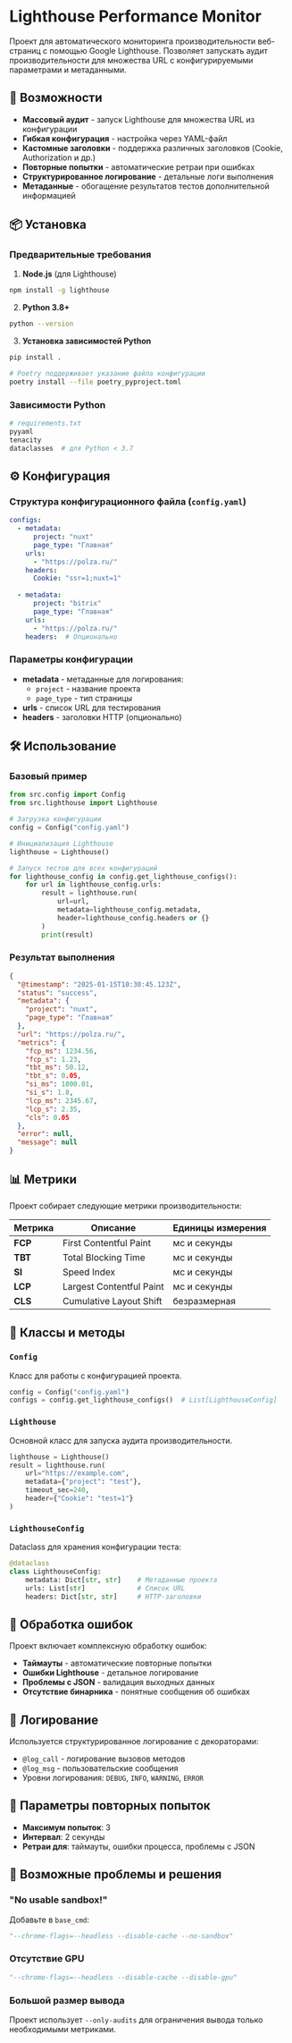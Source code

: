 # Lighthouse Performance Monitor

Проект для автоматического мониторинга производительности веб-страниц с помощью Google Lighthouse. Позволяет запускать аудит производительности для множества URL с конфигурируемыми параметрами и метаданными.

## 🚀 Возможности

- **Массовый аудит** - запуск Lighthouse для множества URL из конфигурации
- **Гибкая конфигурация** - настройка через YAML-файл
- **Кастомные заголовки** - поддержка различных заголовков (Cookie, Authorization и др.)
- **Повторные попытки** - автоматические ретраи при ошибках
- **Структурированное логирование** - детальные логи выполнения
- **Метаданные** - обогащение результатов тестов дополнительной информацией

## 📦 Установка

### Предварительные требования

1. **Node.js** (для Lighthouse)
```bash
npm install -g lighthouse
```

2. **Python 3.8+**
```bash
python --version
```

3. **Установка зависимостей Python**
```bash
pip install .
```
```bash
# Poetry поддерживает указание файла конфигурации
poetry install --file poetry_pyproject.toml
```

### Зависимости Python

```python
# requirements.txt
pyyaml
tenacity
dataclasses  # для Python < 3.7
```

## ⚙️ Конфигурация

### Структура конфигурационного файла (`config.yaml`)

```yaml
configs:
  - metadata:
      project: "nuxt"
      page_type: "Главная"
    urls:
      - "https://polza.ru/"
    headers:
      Cookie: "ssr=1;nuxt=1"
  
  - metadata:
      project: "bitrix" 
      page_type: "Главная"
    urls:
      - "https://polza.ru/"
    headers:  # Опционально
```

### Параметры конфигурации

- **metadata** - метаданные для логирования:
  - `project` - название проекта
  - `page_type` - тип страницы
- **urls** - список URL для тестирования
- **headers** - заголовки HTTP (опционально)

## 🛠 Использование

### Базовый пример

```python
from src.config import Config
from src.lighthouse import Lighthouse

# Загрузка конфигурации
config = Config("config.yaml")

# Инициализация Lighthouse
lighthouse = Lighthouse()

# Запуск тестов для всех конфигураций
for lighthouse_config in config.get_lighthouse_configs():
    for url in lighthouse_config.urls:
        result = lighthouse.run(
            url=url,
            metadata=lighthouse_config.metadata,
            header=lighthouse_config.headers or {}
        )
        print(result)
```

### Результат выполнения

```json
{
  "@timestamp": "2025-01-15T10:30:45.123Z",
  "status": "success",
  "metadata": {
    "project": "nuxt",
    "page_type": "Главная"
  },
  "url": "https://polza.ru/",
  "metrics": {
    "fcp_ms": 1234.56,
    "fcp_s": 1.23,
    "tbt_ms": 50.12,
    "tbt_s": 0.05,
    "si_ms": 1800.01,
    "si_s": 1.8,
    "lcp_ms": 2345.67,
    "lcp_s": 2.35,
    "cls": 0.05
  },
  "error": null,
  "message": null
}
```

## 📊 Метрики

Проект собирает следующие метрики производительности:

| Метрика | Описание | Единицы измерения |
|---------|-----------|-------------------|
| **FCP** | First Contentful Paint | мс и секунды |
| **TBT** | Total Blocking Time | мс и секунды |
| **SI** | Speed Index | мс и секунды |
| **LCP** | Largest Contentful Paint | мс и секунды |
| **CLS** | Cumulative Layout Shift | безразмерная |

## 🔧 Классы и методы

### `Config`

Класс для работы с конфигурацией проекта.

```python
config = Config("config.yaml")
configs = config.get_lighthouse_configs()  # List[LighthouseConfig]
```

### `Lighthouse`

Основной класс для запуска аудита производительности.

```python
lighthouse = Lighthouse()
result = lighthouse.run(
    url="https://example.com",
    metadata={"project": "test"},
    timeout_sec=240,
    header={"Cookie": "test=1"}
)
```

### `LighthouseConfig`

Dataclass для хранения конфигурации теста:

```python
@dataclass
class LighthouseConfig:
    metadata: Dict[str, str]    # Метаданные проекта
    urls: List[str]             # Список URL
    headers: Dict[str, str]     # HTTP-заголовки
```

## 🐛 Обработка ошибок

Проект включает комплексную обработку ошибок:

- **Таймауты** - автоматические повторные попытки
- **Ошибки Lighthouse** - детальное логирование
- **Проблемы с JSON** - валидация выходных данных
- **Отсутствие бинарника** - понятные сообщения об ошибках

## 📝 Логирование

Используется структурированное логирование с декораторами:

- `@log_call` - логирование вызовов методов
- `@log_msg` - пользовательские сообщения
- Уровни логирования: `DEBUG`, `INFO`, `WARNING`, `ERROR`

## 🔄 Параметры повторных попыток

- **Максимум попыток**: 3
- **Интервал**: 2 секунды
- **Ретраи для**: таймауты, ошибки процесса, проблемы с JSON

## 🚨 Возможные проблемы и решения

### "No usable sandbox!"
Добавьте в `base_cmd`:
```python
"--chrome-flags=--headless --disable-cache --no-sandbox"
```

### Отсутствие GPU
```python
"--chrome-flags=--headless --disable-cache --disable-gpu"
```

### Большой размер вывода
Проект использует `--only-audits` для ограничения вывода только необходимыми метриками.
